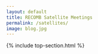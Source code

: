```yaml
---
layout: default
title: RECOMB Satellite Meetings
permalink: /satellites/
image: blog.jpg
---
```


 {% include top-section.html %}
 
